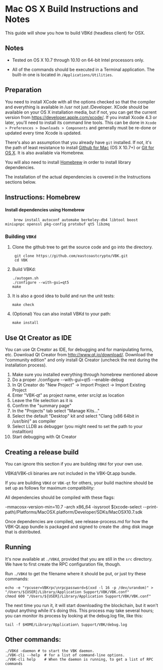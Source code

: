 Mac OS X Build Instructions and Notes
====================================
This guide will show you how to build VBKd (headless client) for OSX.

Notes
-----

* Tested on OS X 10.7 through 10.10 on 64-bit Intel processors only.

* All of the commands should be executed in a Terminal application. The
built-in one is located in `/Applications/Utilities`.

Preparation
-----------

You need to install XCode with all the options checked so that the compiler
and everything is available in /usr not just /Developer. XCode should be
available on your OS X installation media, but if not, you can get the
current version from https://developer.apple.com/xcode/. If you install
Xcode 4.3 or later, you'll need to install its command line tools. This can
be done in `Xcode > Preferences > Downloads > Components` and generally must
be re-done or updated every time Xcode is updated.

There's also an assumption that you already have `git` installed. If
not, it's the path of least resistance to install [Github for Mac](https://mac.github.com/)
(OS X 10.7+) or
[Git for OS X](https://code.google.com/p/git-osx-installer/). It is also
available via Homebrew.

You will also need to install [Homebrew](http://brew.sh) in order to install library
dependencies.

The installation of the actual dependencies is covered in the Instructions
sections below.

Instructions: Homebrew
----------------------

#### Install dependencies using Homebrew

        brew install autoconf automake berkeley-db4 libtool boost miniupnpc openssl pkg-config protobuf qt5 libzmq

### Building `VBKd`

1. Clone the github tree to get the source code and go into the directory.

        git clone https://github.com/eastcoastcrypto/VBK.git
        cd VBK

2.  Build VBKd:

        ./autogen.sh
        ./configure --with-gui=qt5
        make

3.  It is also a good idea to build and run the unit tests:

        make check

4.  (Optional) You can also install VBKd to your path:

        make install

Use Qt Creator as IDE
------------------------
You can use Qt Creator as IDE, for debugging and for manipulating forms, etc.
Download Qt Creator from http://www.qt.io/download/. Download the "community edition" and only install Qt Creator (uncheck the rest during the installation process).

1. Make sure you installed everything through homebrew mentioned above
2. Do a proper ./configure --with-gui=qt5 --enable-debug
3. In Qt Creator do "New Project" -> Import Project -> Import Existing Project
4. Enter "VBK-qt" as project name, enter src/qt as location
5. Leave the file selection as it is
6. Confirm the "summary page"
7. In the "Projects" tab select "Manage Kits..."
8. Select the default "Desktop" kit and select "Clang (x86 64bit in /usr/bin)" as compiler
9. Select LLDB as debugger (you might need to set the path to your installtion)
10. Start debugging with Qt Creator

Creating a release build
------------------------
You can ignore this section if you are building `VBKd` for your own use.

VBKd/VBK-cli binaries are not included in the VBK-Qt.app bundle.

If you are building `VBKd` or `VBK-qt` for others, your build machine should be set up
as follows for maximum compatibility:

All dependencies should be compiled with these flags:

 -mmacosx-version-min=10.7
 -arch x86_64
 -isysroot $(xcode-select --print-path)/Platforms/MacOSX.platform/Developer/SDKs/MacOSX10.7.sdk

Once dependencies are compiled, see release-process.md for how the VBK-Qt.app
bundle is packaged and signed to create the .dmg disk image that is distributed.

Running
-------

It's now available at `./VBKd`, provided that you are still in the `src`
directory. We have to first create the RPC configuration file, though.

Run `./VBKd` to get the filename where it should be put, or just try these
commands:

    echo -e "rpcuser=VBKrpc\nrpcpassword=$(xxd -l 16 -p /dev/urandom)" > "/Users/${USER}/Library/Application Support/VBK/VBK.conf"
    chmod 600 "/Users/${USER}/Library/Application Support/VBK/VBK.conf"

The next time you run it, it will start downloading the blockchain, but it won't
output anything while it's doing this. This process may take several hours;
you can monitor its process by looking at the debug.log file, like this:

    tail -f $HOME/Library/Application\ Support/VBK/debug.log

Other commands:
-------

    ./VBKd -daemon # to start the VBK daemon.
    ./VBK-cli --help  # for a list of command-line options.
    ./VBK-cli help    # When the daemon is running, to get a list of RPC commands

